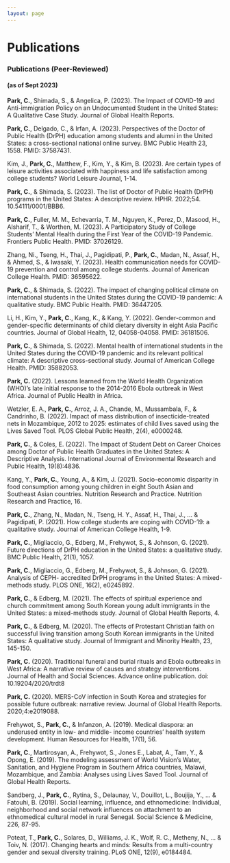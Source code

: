 ```yaml
---
layout: page
---
```


# Publications

### Publications (Peer-Reviewed)

#### (as of Sept 2023)

__Park, C.__, Shimada, S., & Angelica, P. (2023). The Impact of COVID-19 and Anti-immigration Policy on an Undocumented Student in the United States: A Qualitative Case Study. Journal of Global Health Reports.

__Park, C.__, Delgado, C., & Irfan, A. (2023). Perspectives of the Doctor of Public Health (DrPH) education among students and alumni in the United States: a cross-sectional national online survey. BMC Public Health 23, 1558. PMID: 37587431.

Kim, J., __Park, C.__, Matthew, F., Kim, Y., & Kim, B. (2023). Are certain types of leisure activities associated with happiness and life satisfaction among college students? World Leisure Journal, 1-14.

__Park, C.__, & Shimada, S. (2023). The list of Doctor of Public Health (DrPH) programs in the United States: A descriptive review. HPHR. 2022;54. 10.54111/0001/BBB6.

__Park, C.__, Fuller, M. M., Echevarria, T. M., Nguyen, K., Perez, D., Masood, H., Alsharif, T., & Worthen, M. (2023). A Participatory Study of College Students’ Mental Health during the First Year of the COVID-19 Pandemic. Frontiers Public Health. PMID: 37026129.

Zhang, Ni., Tseng, H., Thai, J., Pagidipati, P., __Park, C.__, Madan, N., Assaf, H., & Ahmed, S., & Iwasaki, Y. (2023). Health communication needs for COVID-19 prevention and control among college students. Journal of American College Health. PMID: 36595622.

__Park, C.__, & Shimada, S. (2022). The impact of changing political climate on international students in the United States during the COVID-19 pandemic: A qualitative study. BMC Public Health. PMID: 36447205.

Li, H., Kim, Y., __Park, C.__, Kang, K., & Kang, Y. (2022). Gender-common and gender-specific determinants of child dietary diversity in eight Asia Pacific countries. Journal of Global Health, 12, 04058-04058. PMID: 36181506.

__Park, C.__, & Shimada, S. (2022). Mental health of international students in the United States during the COVID-19 pandemic and its relevant political climate: A descriptive cross-sectional study. Journal of American College Health. PMID: 35882053.

__Park, C.__ (2022). Lessons learned from the World Health Organization (WHO)’s late initial response to the 2014-2016 Ebola outbreak in West Africa. Journal of Public Health in Africa.

Wetzler, E. A., __Park, C.__, Arroz, J. A., Chande, M., Mussambala, F., & Candrinho, B. (2022). Impact of mass distribution of insecticide-treated nets in Mozambique, 2012 to 2025: estimates of child lives saved using the Lives Saved Tool. PLOS Global Public Health, 2(4), e0000248.

__Park, C.__, & Coles, E. (2022). The Impact of Student Debt on Career Choices among Doctor of Public Health Graduates in the United States: A Descriptive Analysis. International Journal of Environmental Research and Public Health, 19(8):4836.

Kang, Y., __Park, C.__, Young, A., & Kim, J. (2021). Socio-economic disparity in food consumption among young children in eight South Asian and Southeast Asian countries. Nutrition Research and Practice. Nutrition Research and Practice, 16.

__Park, C.__, Zhang, N., Madan, N., Tseng, H. Y., Assaf, H., Thai, J., ... & Pagidipati, P. (2021). How
college students are coping with COVID-19: a qualitative study. Journal of American College Health, 1-9.

__Park, C.__, Migliaccio, G., Edberg, M., Frehywot, S., & Johnson, G. (2021). Future directions of DrPH education in the United States: a qualitative study. BMC Public Health, 21(1), 1057.

__Park, C.__, Migliaccio, G., Edberg, M., Frehywot, S., & Johnson, G. (2021). Analysis of CEPH- accredited DrPH programs in the United States: A mixed-methods study. PLOS ONE, 16(2), e0245892.

__Park, C.__, & Edberg, M. (2021). The effects of spiritual experience and church commitment among South Korean young adult immigrants in the United States: a mixed-methods study. Journal of Global Health Reports, 4.

__Park, C.__, & Edberg, M. (2020). The effects of Protestant Christian faith on successful living transition among South Korean immigrants in the United States: A qualitative study. Journal of Immigrant and Minority Health, 23, 145-150.

__Park, C.__ (2020). Traditional funeral and burial rituals and Ebola outbreaks in West Africa: A narrative review of causes and strategy interventions. Journal of Health and Social Sciences. Advance online publication. doi: 10.19204/2020/trdt8

__Park, C.__ (2020). MERS-CoV infection in South Korea and strategies for possible future outbreak: narrative review. Journal of Global Health Reports. 2020;4:e2019088.

Frehywot, S., __Park, C.__, & Infanzon, A. (2019). Medical diaspora: an underused entity in low- and middle- income countries’ health system development. Human Resources for Health, 17(1), 56.   

__Park, C.__, Martirosyan, A., Frehywot, S., Jones E., Labat, A., Tam, Y., & Opong, E. (2019). The modeling assessment of World Vision’s Water, Sanitation, and Hygiene Program in Southern Africa countries, Malawi, Mozambique, and Zambia: Analyses using Lives Saved Tool. Journal of Global Health Reports.   

Sandberg, J., __Park, C.__, Rytina, S., Delaunay, V., Douillot, L., Boujija, Y., ... & Fatouhi, B. (2019). Social learning, influence, and ethnomedicine: Individual, neighborhood and social network influences on attachment to an ethnomedical cultural model in rural Senegal. Social Science & Medicine, 226, 87-95.   

Poteat, T., __Park, C.__, Solares, D., Williams, J. K., Wolf, R. C., Metheny, N., ... & Toiv, N. (2017). Changing hearts and minds: Results from a multi-country gender and sexual diversity training. PLoS ONE, 12(9), e0184484.

